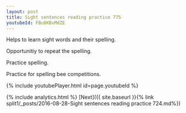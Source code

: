 ```yaml
---
layout: post
title: Sight sentences reading practice 775
youtubeId: FBu8KBvMdZE
---
```

 
 
Helps to learn sight words and their spelling.

Opportunitiy to repeat the spelling. 

Practice spelling. 
 
Practice for spelling bee competitions. 
 
{% include youtubePlayer.html id=page.youtubeId %}
 
 
{% include analytics.html %} 
[Next]({{ site.baseurl }}{% link  split1/_posts/2016-08-28-Sight sentences reading practice 724.md%})
 
